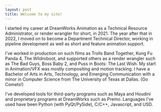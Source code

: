 ```yaml
---
layout: post
title: Welcome to my site!
---
```


I started my career at DreamWorks Animation as a Technical Resource Administrator, or render wrangler for short, in 2021. The year after that in 2022, I moved on to become a Department Technical Director, working in pipeline development as well as short and feature animation support. 

I've worked in production on such films as Trolls Band Together, Kung Fu Panda 4, The Wildroboot, and supported others as a render wrangler such as The Bad Guys, Boss Baby 2, and Puss in Boots: The Last Wish.   My start in Animation/VFX was mostly compositing and motion tracking.  I have a Bachelor of Arts in Arts, Technology, and Emerging Communication with a minor in Computer Science from The University of Texas at Dallas. (Go Comets!)

I've developed tools for third-party programs such as Maya and Houdini and proprietary programs at DreamWorks such as Premo.  Languages I've used have been Python (with PyQt/PySide), C/C++, Javascript, and USD.

